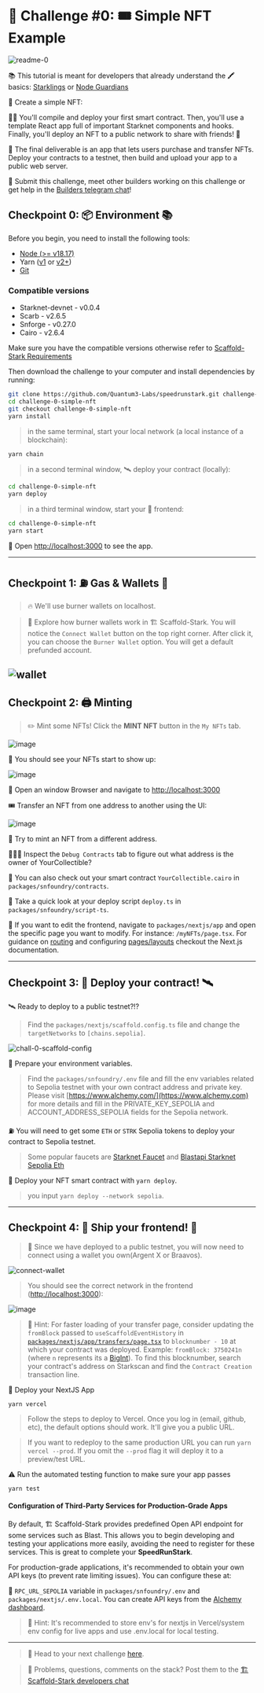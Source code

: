 # 🚩 Challenge #0: 🎟 Simple NFT Example

![readme-0](./packages/nextjs/public/hero.png)

📚 This tutorial is meant for developers that already understand the 🖍️ basics: [Starklings](https://starklings.app/) or [Node Guardians](https://nodeguardians.io/campaigns?f=3%3D2)

🎫 Create a simple NFT:

👷‍♀️ You'll compile and deploy your first smart contract. Then, you'll use a template React app full of important Starknet components and hooks. Finally, you'll deploy an NFT to a public network to share with friends! 🚀

🌟 The final deliverable is an app that lets users purchase and transfer NFTs. Deploy your contracts to a testnet, then build and upload your app to a public web server.

💬 Submit this challenge, meet other builders working on this challenge or get help in the [Builders telegram chat](https://t.me/+wO3PtlRAreo4MDI9)!

## Checkpoint 0: 📦 Environment 📚

Before you begin, you need to install the following tools:

- [Node (>= v18.17)](https://nodejs.org/en/download/)
- Yarn ([v1](https://classic.yarnpkg.com/en/docs/install/) or [v2+](https://yarnpkg.com/getting-started/install))
- [Git](https://git-scm.com/downloads)

### Compatible versions

- Starknet-devnet - v0.0.4
- Scarb - v2.6.5
- Snforge - v0.27.0
- Cairo - v2.6.4

Make sure you have the compatible versions otherwise refer to [Scaffold-Stark Requirements](https://github.com/Quantum3-Labs/scaffold-stark-2?.tab=readme-ov-file#requirements)

Then download the challenge to your computer and install dependencies by running:

```sh
git clone https://github.com/Quantum3-Labs/speedrunstark.git challenge-0-simple-nft
cd challenge-0-simple-nft
git checkout challenge-0-simple-nft
yarn install
```

> in the same terminal, start your local network (a local instance of a blockchain):

```bash
yarn chain
```

> in a second terminal window, 🛰 deploy your contract (locally):

```sh
cd challenge-0-simple-nft
yarn deploy
```

> in a third terminal window, start your 📱 frontend:

```sh
cd challenge-0-simple-nft
yarn start
```

📱 Open [http://localhost:3000](http://localhost:3000) to see the app.

---

## Checkpoint 1: ⛽️ Gas & Wallets 👛

> 🔥 We'll use burner wallets on localhost.

> 👛 Explore how burner wallets work in 🏗 Scaffold-Stark. You will notice the `Connect Wallet` button on the top right corner. After click it, you can choose the `Burner Wallet` option. You will get a default prefunded account.

## ![wallet](./packages/nextjs/public/ch0-wallet.png)

## Checkpoint 2: 🖨 Minting

> ✏️ Mint some NFTs! Click the **MINT NFT** button in the `My NFTs` tab.

![image](./packages/nextjs/public/ch0-mynft.png)

👀 You should see your NFTs start to show up:

![image](./packages/nextjs/public/ch0-nfts-images.png)

👛 Open an window Browser and navigate to <http://localhost:3000>

🎟 Transfer an NFT from one address to another using the UI:

![image](./packages/nextjs/public/ch0-nfts-images-transfer.png)

👛 Try to mint an NFT from a different address.

🕵🏻‍♂️ Inspect the `Debug Contracts` tab to figure out what address is the owner of YourCollectible?

🔏 You can also check out your smart contract `YourCollectible.cairo` in `packages/snfoundry/contracts`.

💼 Take a quick look at your deploy script `deploy.ts` in `packages/snfoundry/script-ts`.

📝 If you want to edit the frontend, navigate to `packages/nextjs/app` and open the specific page you want to modify. For instance: `/myNFTs/page.tsx`. For guidance on [routing](https://nextjs.org/docs/app/building-your-application/routing/defining-routes) and configuring [pages/layouts](https://nextjs.org/docs/app/building-your-application/routing/pages-and-layouts) checkout the Next.js documentation.

---

## Checkpoint 3: 💾 Deploy your contract! 🛰

🛰 Ready to deploy to a public testnet?!?

> Find the `packages/nextjs/scaffold.config.ts` file and change the `targetNetworks` to `[chains.sepolia]`.

![chall-0-scaffold-config](./packages/nextjs/public/ch0-scaffold-config.png)

🔐 Prepare your environment variables.

> Find the `packages/snfoundry/.env` file and fill the env variables related to Sepolia testnet with your own contract address and private key. Please visit [https://www.alchemy.com/](https://www.alchemy.com) for more details and fill in the PRIVATE_KEY_SEPOLIA and ACCOUNT_ADDRESS_SEPOLIA fields for the Sepolia network.

⛽️ You will need to get some `ETH` or `STRK` Sepolia tokens to deploy your contract to Sepolia testnet.

> Some popular faucets are [Starknet Faucet](https://starknet-faucet.vercel.app/) and [Blastapi Starknet Sepolia Eth](https://blastapi.io/faucets/starknet-sepolia-eth)

🚀 Deploy your NFT smart contract with `yarn deploy`.

> you input `yarn deploy --network sepolia`.

---

## Checkpoint 4: 🚢 Ship your frontend! 🚁

> 🦊 Since we have deployed to a public testnet, you will now need to connect using a wallet you own(Argent X or Braavos).

![connect-wallet](./packages/nextjs/public/ch0-wallet.png)

> You should see the correct network in the frontend (<http://localhost:3000>):

![image](./packages/nextjs/public/ch0-balance.png)

> 💬 Hint: For faster loading of your transfer page, consider updating the `fromBlock` passed to `useScaffoldEventHistory` in [`packages/nextjs/app/transfers/page.tsx`](https://github.com/Quantum3-Labs/scaffold-stark-2/blob/main/packages/nextjs/hooks/scaffold-stark/useScaffoldEventHistory.ts) to `blocknumber - 10` at which your contract was deployed. Example: `fromBlock: 3750241n` (where `n` represents its a [BigInt](https://developer.mozilla.org/en-US/docs/Web/JavaScript/Reference/Global_Objects/BigInt)). To find this blocknumber, search your contract's address on Starkscan and find the `Contract Creation` transaction line.

🚀 Deploy your NextJS App

```shell
yarn vercel
```

> Follow the steps to deploy to Vercel. Once you log in (email, github, etc), the default options should work. It'll give you a public URL.

> If you want to redeploy to the same production URL you can run `yarn vercel --prod`. If you omit the `--prod` flag it will deploy it to a preview/test URL.

⚠️ Run the automated testing function to make sure your app passes

```shell
yarn test
```

#### Configuration of Third-Party Services for Production-Grade Apps

By default, 🏗 Scaffold-Stark provides predefined Open API endpoint for some services such as Blast. This allows you to begin developing and testing your applications more easily, avoiding the need to register for these services.
This is great to complete your **SpeedRunStark**.

For production-grade applications, it's recommended to obtain your own API keys (to prevent rate limiting issues). You can configure these at:

🔷 `RPC_URL_SEPOLIA` variable in `packages/snfoundry/.env` and `packages/nextjs/.env.local`. You can create API keys from the [Alchemy dashboard](https://dashboard.alchemy.com/).

> 💬 Hint: It's recommended to store env's for nextjs in Vercel/system env config for live apps and use .env.local for local testing.

---

> 🏃 Head to your next challenge [here](https://github.com/Quantum3-Labs/speedrunstark/tree/challenge-1-decentralized-staking).

> 💭 Problems, questions, comments on the stack? Post them to the [🏗 Scaffold-Stark developers chat](https://t.me/+wO3PtlRAreo4MDI9)
